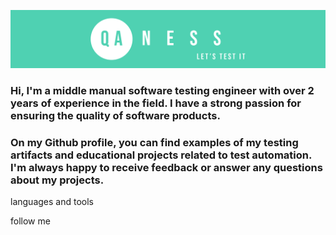 ![Header](https://github.com/qaness/qaness/blob/main/assets/header%20qaness%20green.svg)

### Hi, I'm a middle manual software testing engineer with over 2 years of experience in the field. I have a strong passion for ensuring the quality of software products. 

### On my Github profile, you can find examples of my testing artifacts and educational projects related to test automation. I'm always happy to receive feedback or answer any questions about my projects.


languages and tools


follow me 